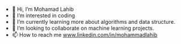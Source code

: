 - 👋 Hi, I’m Mohamad Lahib
- 👀 I’m interested in coding
- 🌱 I’m currently learning more about algorithms and data structure.
- 💞️ I’m looking to collaborate on machine learning projects.
- 📫 How to reach me www.linkedin.com/in/mohammadlahib




